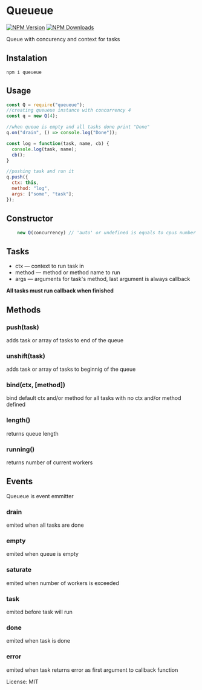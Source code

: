 # Queueue

[![NPM Version](https://img.shields.io/npm/v/queueue.svg?style=flat-square)](https://www.npmjs.com/package/queueue)
[![NPM Downloads](https://img.shields.io/npm/dt/queueue.svg?style=flat-square)](https://www.npmjs.com/package/queueue)

Queue with concurency and context for tasks

## Instalation

`npm i queueue`

## Usage
```js
const Q = require("queueue");
//creating queueue instance with concurrency 4
const q = new Q(4);

//when queue is empty and all tasks done print "Done"
q.on("drain", () => console.log("Done"));

const log = function(task, name, cb) {
  console.log(task, name);
  cb();
}

//pushing task and run it
q.push({
  ctx: this,
  method: "log",
  args: ["some", "task"];
});

```

## Constructor
```js
    new Q(concurrency) // 'auto' or undefined is equals to cpus number
```

## Tasks
* ctx — context to run task in
* method — method or method name to run
* args — arguments for task's method, last argument is always callback

**All tasks must run callback when finished**

## Methods
### push(task)
adds task or array of tasks to end of the queue

### unshift(task)
adds task or array of tasks to beginnig of the queue

### bind(ctx, [method])
bind default ctx and/or method for all tasks with no ctx and/or method defined

### length()
returns queue length

### running()
returns number of current workers

## Events
Queueue is event emmitter

### drain
emited when all tasks are done

### empty
emited when queue is empty

### saturate
emited when number of workers is exceeded

### task
emited before task will run

### done
emited when task is done

### error
emited when task returns error as first argument to callback function

License: MIT
